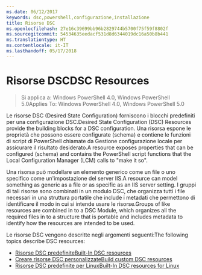 ```yaml
---
ms.date: 06/12/2017
keywords: dsc,powershell,configurazione,installazione
title: Risorse DSC
ms.openlocfilehash: 27e16c39699bb96b2829744b5700f75f59f8802f
ms.sourcegitcommit: 54534635eedacf531d8d6344019dc16a50b8b441
ms.translationtype: HT
ms.contentlocale: it-IT
ms.lasthandoff: 05/17/2018
---
```

# <a name="dsc-resources"></a><span data-ttu-id="11af9-103">Risorse DSC</span><span class="sxs-lookup"><span data-stu-id="11af9-103">DSC Resources</span></span>

><span data-ttu-id="11af9-104">Si applica a: Windows PowerShell 4.0, Windows PowerShell 5.0</span><span class="sxs-lookup"><span data-stu-id="11af9-104">Applies To: Windows PowerShell 4.0, Windows PowerShell 5.0</span></span>

<span data-ttu-id="11af9-105">Le risorse DSC (Desired State Configuration) forniscono i blocchi predefiniti per una configurazione DSC.</span><span class="sxs-lookup"><span data-stu-id="11af9-105">Desired State Configuration (DSC) Resources provide the building blocks for a DSC configuration.</span></span> <span data-ttu-id="11af9-106">Una risorsa espone le proprietà che possono essere configurate (schema) e contiene le funzioni di script di PowerShell chiamate da Gestione configurazione locale per assicurare il risultato desiderato.</span><span class="sxs-lookup"><span data-stu-id="11af9-106">A resource exposes properties that can be configured (schema) and contains the PowerShell script functions that the Local Configuration Manager (LCM) calls to "make it so".</span></span>

<span data-ttu-id="11af9-107">Una risorsa può modellare un elemento generico come un file o uno specifico come un'impostazione del server IIS.</span><span class="sxs-lookup"><span data-stu-id="11af9-107">A resource can model something as generic as a file or as specific as an IIS server setting.</span></span>  <span data-ttu-id="11af9-108">I gruppi di tali risorse sono combinati in un modulo DSC, che organizza tutti i file necessari in una struttura portatile che include i metadati che permettono di identificare il modo in cui si intende usare le risorse.</span><span class="sxs-lookup"><span data-stu-id="11af9-108">Groups of like resources are combined in to a DSC Module, which organizes all the required files in to a structure that is portable and includes metadata to identify how the resources are intended to be used.</span></span>

<span data-ttu-id="11af9-109">Le risorse DSC vengono descritte negli argomenti seguenti:</span><span class="sxs-lookup"><span data-stu-id="11af9-109">The following topics describe DSC resources:</span></span>

- [<span data-ttu-id="11af9-110">Risorse DSC predefinite</span><span class="sxs-lookup"><span data-stu-id="11af9-110">Built-In DSC resources</span></span>](builtInResource.md)
- [<span data-ttu-id="11af9-111">Creare risorse DSC personalizzate</span><span class="sxs-lookup"><span data-stu-id="11af9-111">Build custom DSC resources</span></span>](authoringResource.md)
- [<span data-ttu-id="11af9-112">Risorse DSC predefinite per Linux</span><span class="sxs-lookup"><span data-stu-id="11af9-112">Built-In DSC resources for Linux</span></span>](lnxBuiltInResources.md)